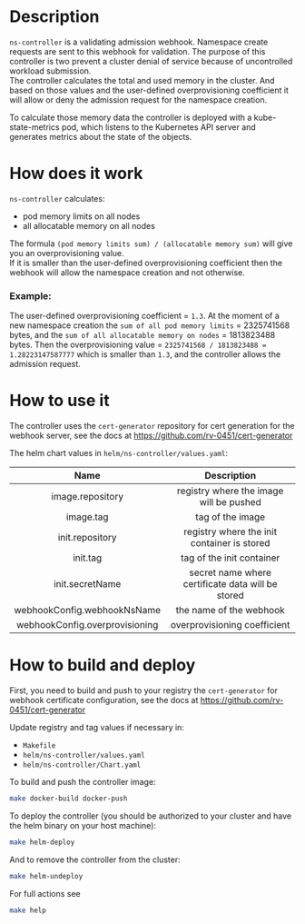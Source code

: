 # Description

`ns-controller` is a validating admission webhook. Namespace create requests are sent to this webhook for validation. The purpose of this controller is two prevent a cluster denial of service because of uncontrolled workload submission.  
The controller calculates the total and used memory in the cluster. And based on those values and the user-defined overprovisioning coefficient it will allow or deny the admission request for the namespace creation.

To calculate those memory data the controller is deployed with a kube-state-metrics pod, which listens to the Kubernetes API server and generates metrics about the state of the objects.

# How does it work

`ns-controller` calculates:
- pod memory limits on all nodes
- all allocatable memory on all nodes

The formula `(pod memory limits sum) / (allocatable memory sum)` will give you an overprovisioning value.  
If it is smaller than the user-defined overprovisioning coefficient then the webhook will allow the namespace creation and not otherwise.

### Example:
The user-defined overprovisioning coefficient = `1.3`. At the moment of a new namespace creation the `sum of all pod memory limits` = 2325741568 bytes, and the `sum of all allocatable memory on nodes` = 1813823488 bytes. Then the overprovisioning value = `2325741568 / 1813823488 = 1.28223147587777` which is smaller than `1.3`, and the controller allows the admission request.

# How to use it

The controller uses the `cert-generator` repository for cert generation for the webhook server, see the docs at https://github.com/rv-0451/cert-generator

The helm chart values in `helm/ns-controller/values.yaml`:

| Name | Description |
| :---: | :---: |
| image.repository | registry where the image will be pushed |
| image.tag | tag of the image |
| init.repository | registry where the init container is stored |
| init.tag | tag of the init container |
| init.secretName | secret name where certificate data will be stored |
| webhookConfig.webhookNsName | the name of the webhook |
| webhookConfig.overprovisioning | overprovisioning coefficient |

# How to build and deploy

First, you need to build and push to your registry the `cert-generator` for webhook certificate configuration, see the docs at https://github.com/rv-0451/cert-generator

Update registry and tag values if necessary in:
- `Makefile`
- `helm/ns-controller/values.yaml`
- `helm/ns-controller/Chart.yaml`

To build and push the controller image:

```bash
make docker-build docker-push
```

To deploy the controller (you should be authorized to your cluster and have the helm binary on your host machine):

```bash
make helm-deploy
```

And to remove the controller from the cluster:

```bash
make helm-undeploy
```

For full actions see

```bash
make help
```
